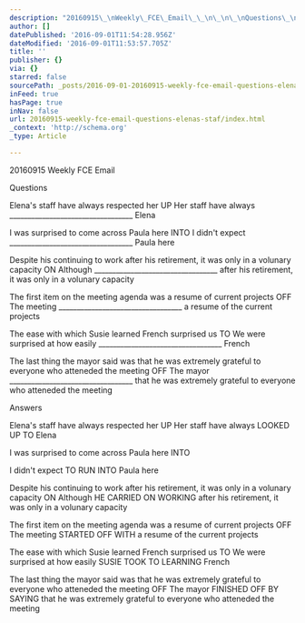 ```yaml
---
description: "20160915\_\nWeekly\_FCE\_Email\_\_\n\_\n\_\nQuestions\_\n\_\n\_\nElena’s\_staff\_have\_always\_respected\_her\_\nUP\_\nHer\_staff\_have\_always\_\___________________________________\_\_Elena\_\n\_\nI\_was\_surprised\_to\_come\_across\_Paula\_here\_\nINTO\_\nI\_didn’t\_expect\_\___________________________________\_\_Paula\_here\_\n\_\nDespite\_his\_continuing\_to\_work\_after\_his\_retirement,\_it\_was\_only\_in\_a\_volunary\_capacity\_\nON\_\nAlthough\_\___________________________________\_\_after\_his\_retirement,\_it\_was\_only\_in\_a\_\nvolunary\_capacity\_\n\_\nThe\_first\_item\_on\_the\_meeting\_agenda\_was\_a\_resume\_of\_current\_projects\_\nOFF\_\nThe\_meeting\_\___________________________________\_\_a\_resume\_of\_the\_current\_projects\_\n\_\nThe\_ease\_with\_which\_Susie\_learned\_French\_surprised\_us\_\nTO\_\nWe\_were\_surprised\_at\_how\_easily\_\___________________________________\_\_French\_\_\n\_\nThe\_last\_thing\_the\_mayor\_said\_was\_that\_he\_was\_extremely\_grateful\_to\_everyone\_who\_atteneded\_the\_\nmeeting\_\nOFF\_\nThe\_mayor\___________________________________\_that\_he\_was\_extremely\_grateful\_to\_\neveryone\_who\_atteneded\_the\_meeting\_\n\_\n\_\nAnswers\_\n\_\nElena’s\_staff\_have\_always\_respected\_her\_\nUP\_\nHer\_staff\_have\_always\_LOOKED\_UP\_TO\_Elena\_\n\_\nI\_was\_surprised\_to\_come\_across\_Paula\_here\_\nINTO\_"
author: []
datePublished: '2016-09-01T11:54:28.956Z'
dateModified: '2016-09-01T11:53:57.705Z'
title: ''
publisher: {}
via: {}
starred: false
sourcePath: _posts/2016-09-01-20160915-weekly-fce-email-questions-elenas-staf.md
inFeed: true
hasPage: true
inNav: false
url: 20160915-weekly-fce-email-questions-elenas-staf/index.html
_context: 'http://schema.org'
_type: Article

---
```

20160915 
Weekly FCE Email  
 
 
Questions 
 
 
Elena's staff have always respected her 
UP 
Her staff have always  \_\_\_\_\_\_\_\_\_\_\_\_\_\_\_\_\_\_\_\_\_\_\_\_\_\_\_\_\_\_\_\_\_\_  Elena 
 
I was surprised to come across Paula here 
INTO 
I didn't expect  \_\_\_\_\_\_\_\_\_\_\_\_\_\_\_\_\_\_\_\_\_\_\_\_\_\_\_\_\_\_\_\_\_\_  Paula here 
 
Despite his continuing to work after his retirement, it was only in a volunary capacity 
ON 
Although  \_\_\_\_\_\_\_\_\_\_\_\_\_\_\_\_\_\_\_\_\_\_\_\_\_\_\_\_\_\_\_\_\_\_  after his retirement, it was only in a 
volunary capacity 
 
The first item on the meeting agenda was a resume of current projects 
OFF 
The meeting  \_\_\_\_\_\_\_\_\_\_\_\_\_\_\_\_\_\_\_\_\_\_\_\_\_\_\_\_\_\_\_\_\_\_  a resume of the current projects 
 
The ease with which Susie learned French surprised us 
TO 
We were surprised at how easily  \_\_\_\_\_\_\_\_\_\_\_\_\_\_\_\_\_\_\_\_\_\_\_\_\_\_\_\_\_\_\_\_\_\_  French  
 
The last thing the mayor said was that he was extremely grateful to everyone who atteneded the 
meeting 
OFF 
The mayor \_\_\_\_\_\_\_\_\_\_\_\_\_\_\_\_\_\_\_\_\_\_\_\_\_\_\_\_\_\_\_\_\_\_ that he was extremely grateful to 
everyone who atteneded the meeting 
 
 
Answers 
 
Elena's staff have always respected her 
UP 
Her staff have always LOOKED UP TO Elena 
 
I was surprised to come across Paula here 
INTO 

I didn't expect TO RUN INTO Paula here 
 
Despite his continuing to work after his retirement, it was only in a volunary capacity 
ON 
Although HE CARRIED ON WORKING after his retirement, it was only in a volunary capacity 
 
The first item on the meeting agenda was a resume of current projects 
OFF 
The meeting STARTED OFF WITH a resume of the current projects 
 
The ease with which Susie learned French surprised us 
TO 
We were surprised at how easily SUSIE TOOK TO LEARNING French  
 
The last thing the mayor said was that he was extremely grateful to everyone who atteneded the 
meeting 
OFF 
 The mayor FINISHED OFF BY SAYING that he was extremely grateful to everyone who 
atteneded the meeting